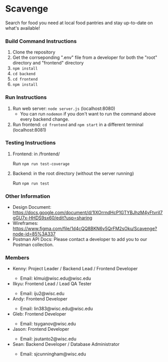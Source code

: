 # Scavenge
Search for food you need at local food pantries and stay up-to-date on what's available!

### Build Command Instructions
1. Clone the repository
2. Get the corrseponding ".env" file from a developer for both the "root" directory and "frontend" directory 
3. `npm install`
4. `cd backend`
5. `cd frontend`
6. `npm install`

### Run Instructions
1. Run web server: `node server.js` (localhost:8080)
    - You can run `nodemon` if you don't want to run the command above every backend change.
2. Run frontend: `cd frontend` and `npm start` in a different terminal (localhost:8081)

### Testing Instructions
1. Frontend: in /frontend/

   Run `npm run test-coverage`
   
2. Backend: in the root directory (without the server running)

    Run `npm run test`
    
    
### Other Information   
- Design Document: https://docs.google.com/document/d/1lXOrrndHcP1GTYBJhzM4yFtvriI7gGU7x-HHDS9sx60/edit?usp=sharing
- Wireframes: https://www.figma.com/file/1d4cQQ8BKN6v5QrFM2sOku/Scavenge?node-id=85%3A337
- Postman API Docs: Please contact a developer to add you to our Postman collection.

<h3>Members</h3>
<ul>
    <li>Kenny: Project Leader / Backend Lead / Frontend Developer</li>
    <ul>
        <li>Email: klmui@wisc.edu@wisc.edu</li>
    </ul>
    
   <li>Ilkyu: Frontend Lead / Lead QA Tester</li>
   <ul>
        <li>Email: iju2@wisc.edu</li>
   </ul>

   <li>Andy: Frontend Developer</li>
   <ul>
        <li>Email: lin383@wisc.edu@wisc.edu</li>
   </ul>

   <li>Gleb: Frontend Developer</li>
   <ul>
        <li>Email: tsyganov@wisc.edu</li>
   </ul>

   <li>Jason: Frontend Developer</li>
   <ul>
        <li>Email: jsutanto2@wisc.edu</li>
   </ul>

   <li>Sean: Backend Developer / Database Administrator</li>
   <ul>
        <li>Email: sjcunningham@wisc.edu</li>
   </ul>
</ul>
